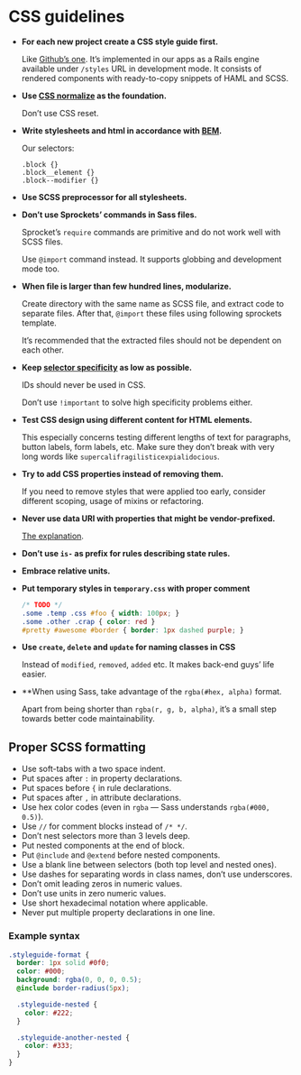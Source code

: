 # CSS guidelines

* **For each new project create a CSS style guide first.**

    Like [Github’s one](https://github.com/styleguide/css). It’s implemented in our apps as a Rails engine available
under `/styles` URL in development mode. It consists of rendered components with ready-to-copy snippets of HAML and SCSS.

* **Use [CSS normalize](http://necolas.github.com/normalize.css/) as the foundation.**

    Don’t use CSS reset.

* **Write stylesheets and html in accordance with [BEM](http://bem.info).**

  Our selectors:

  ```
  .block {}
  .block__element {}
  .block--modifier {}
  ```

* **Use SCSS preprocessor for all stylesheets.**

* **Don’t use Sprockets’ commands in Sass files.**

    Sprocket’s `require` commands are primitive and do not work well with SCSS files.

    Use `@import` command instead. It supports globbing and development mode too.

* **When file is larger than few hundred lines, modularize.**

    Create directory with the same name as SCSS file, and extract code to separate files. After that, `@import` these files using following sprockets template.

    It’s recommended that the extracted files should not be dependent on each other.

* **Keep [selector specificity](http://www.htmldog.com/guides/cssadvanced/specificity/) as low as possible.**

    IDs should never be used in CSS.

    Don’t use `!important` to solve high specificity problems either.

* **Test CSS design using different content for HTML elements.**

    This especially concerns testing different lengths of text for paragraphs, button labels, form labels, etc. Make sure they don’t break with very long words like `supercalifragilisticexpialidocious`.

* **Try to add CSS properties instead of removing them.**

    If you need to remove styles that were applied too early, consider different scoping, usage of mixins or refactoring.

* **Never use data URI with properties that might be vendor-prefixed.**

    [The explanation](https://github.com/monterail/guidelines/issues/146).

* **Don’t use `is-` as prefix for rules describing state rules.**

* **Embrace relative units.**

* **Put temporary styles in `temporary.css` with proper comment**

    ```css
    /* TODO */
    .some .temp .css #foo { width: 100px; }
    .some .other .crap { color: red }
    #pretty #awesome #border { border: 1px dashed purple; }
    ```

* **Use `create`, `delete` and `update` for naming classes in CSS**

    Instead of `modified`, `removed`, `added` etc. It makes back-end guys’ life easier.

* **When using Sass, take advantage of the `rgba(#hex, alpha)` format.

    Apart from being shorter than `rgba(r, g, b, alpha)`, it’s a small step towards better code maintainability.

## Proper SCSS formatting

* Use soft-tabs with a two space indent.
* Put spaces after `:` in property declarations.
* Put spaces before `{` in rule declarations.
* Put spaces after `,` in attribute declarations.
* Use hex color codes (even in `rgba` — Sass understands `rgba(#000, 0.5)`).
* Use `//` for comment blocks instead of `/* */`.
* Don’t nest selectors more than 3 levels deep.
* Put nested components at the end of block.
* Put `@include` and `@extend` before nested components.
* Use a blank line between selectors (both top level and nested ones).
* Use dashes for separating words in class names, don’t use underscores.
* Don’t omit leading zeros in numeric values.
* Don’t use units in zero numeric values.
* Use short hexadecimal notation where applicable.
* Never put multiple property declarations in one line.

### Example syntax

```scss
.styleguide-format {
  border: 1px solid #0f0;
  color: #000;
  background: rgba(0, 0, 0, 0.5);
  @include border-radius(5px);

  .styleguide-nested {
    color: #222;
  }

  .styleguide-another-nested {
    color: #333;
  }
}
```
